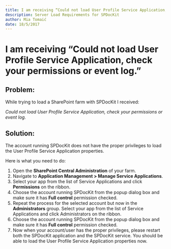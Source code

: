 ```yaml
---
title: I am receiving “Could not load User Profile Service Application, check your permissions or event log.”
description: Server Load Requirements for SPDocKit
author: Mia Tomaić
date: 18/5/2017
---
```


# I am receiving “Could not load User Profile Service Application, check your permissions or event log.”

## Problem:
While trying to load a SharePoint farm with SPDocKit I received:  

*Could not load User Profile Service Application, check your permissions or event log.*

## Solution:
The account running SPDocKit does not have the proper privileges to load the User Profile Service Application properties.

Here is what you need to do:
1. Open the **SharePoint Central Administration** of your farm.
2. Navigate to **Application Management > Manage Service Applications**.
3. Select your app from the list of Service Applications and click **Permissions** on the ribbon.
4. Choose the account running SPDocKit from the popup dialog box and make sure it has **Full control** permission checked.
5. Repeat the process for the selected account but now in the **Administrators** group. Select your app from the list of Service Applications and click Administrators on the ribbon.
6. Choose the account running SPDocKit from the popup dialog box and make sure it has **Full control** permission checked.
7. Now when your account/user has the proper privileges, please restart both the SPDocKit application and the SPDocKit service. You should be able to load the User Profile Service Application properties now.
